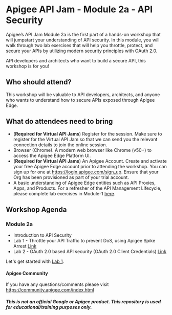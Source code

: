# Apigee API Jam - Module 2a - API Security
Apigee’s API Jam Module 2a is the first part of a hands-on workshop that will jumpstart your understanding of API security. In this module, you will walk through two lab exercises that will help you throttle, protect, and secure your APIs by utilizing modern security principles with OAuth 2.0. 

API developers and architects who want to build a secure API, this workshop is for you!

## Who should attend?
This workshop will be valuable to API developers, architects, and anyone who wants to understand how to secure APIs exposed through Apigee Edge.

## What do attendees need to bring
- (**Required for Virtual API Jams**) Register for the session. Make sure to register for the Virtual API Jam so that we can send you the relevant connection details to join the online session.
- Browser (Chrome). A modern web browser like Chrome (v50+) to access the Apigee Edge Platform UI.
- (**Required for Virtual API Jams**) An Apigee Account. Create and activate your free Apigee Edge account prior to attending the workshop. You can sign up for one at https://login.apigee.com/sign_up. Ensure that your Org has been provisioned as part of your trial account.
- A basic understanding of Apigee Edge entities such as API Proxies, Apps, and Products. For a refresher of the API Management Lifecycle, please complete lab exercises in Module-1 [here](../Module-1).

## Workshop Agenda

### Module 2a
* Introduction to API Security
* Lab 1 - Throttle your API Traffic to prevent DoS, using Apigee Spike Arrest [Link](./Labs/Lab%201)
* Lab 2 - OAuth 2.0 based API security (OAuth 2.0 Client Credentials) [Link](./Labs/Lab%202)

Let's get started with [Lab 1](./Labs/Lab%201).

#### Apigee Community 
If you have any questions/comments please visit https://community.apigee.com/index.html

##### This is not an official Google or Apigee product. This repository is used for educational/training purposes only.